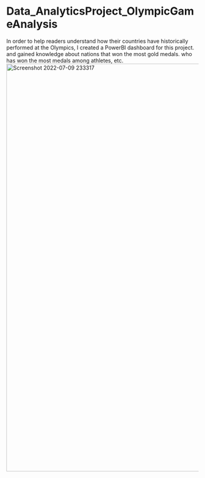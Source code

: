 # Data_AnalyticsProject_OlympicGameAnalysis
In order to help readers understand how their countries have historically performed at the Olympics, I created a PowerBI dashboard for this project. and gained knowledge about nations that won the most gold medals. who has won the most medals among athletes, etc.
<img width="1070" alt="Screenshot 2022-07-09 233317" src="https://user-images.githubusercontent.com/71639295/178117684-eb89b6bf-7498-4be8-9799-451b0bb8d68c.png">

